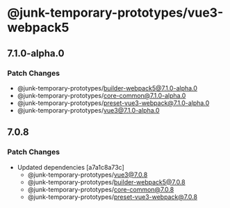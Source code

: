# @junk-temporary-prototypes/vue3-webpack5

## 7.1.0-alpha.0

### Patch Changes

- @junk-temporary-prototypes/builder-webpack5@7.1.0-alpha.0
- @junk-temporary-prototypes/core-common@7.1.0-alpha.0
- @junk-temporary-prototypes/preset-vue3-webpack@7.1.0-alpha.0
- @junk-temporary-prototypes/vue3@7.1.0-alpha.0

## 7.0.8

### Patch Changes

- Updated dependencies [a7a1c8a73c]
  - @junk-temporary-prototypes/vue3@7.0.8
  - @junk-temporary-prototypes/builder-webpack5@7.0.8
  - @junk-temporary-prototypes/core-common@7.0.8
  - @junk-temporary-prototypes/preset-vue3-webpack@7.0.8
